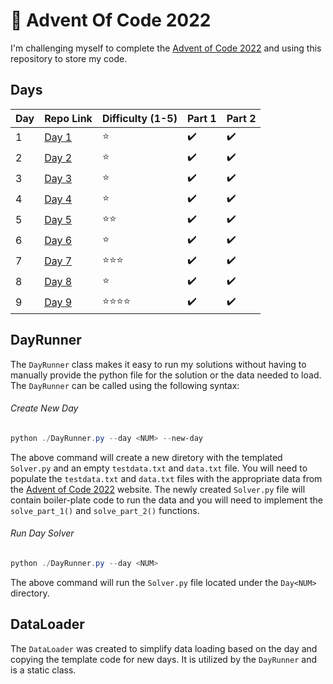 # 🎄 Advent Of Code 2022
I'm challenging myself to complete the [Advent of Code 2022](https://adventofcode.com/2022) and using this repository to store my code.

## Days
| Day | Repo Link                                                                   | Difficulty (1-5) | Part 1 | Part 2 |
|-----|-----------------------------------------------------------------------------|------------------|--------|--------|
| 1   | [Day 1](https://github.com/benjamin-lawson/AdventOfCode2022/tree/main/Day1) | ⭐              | ✔️      | ✔️      |
| 2   | [Day 2](https://github.com/benjamin-lawson/AdventOfCode2022/tree/main/Day2) | ⭐              | ✔️      | ✔️      |
| 3   | [Day 3](https://github.com/benjamin-lawson/AdventOfCode2022/tree/main/Day3) | ⭐              | ✔️      | ✔️      |
| 4   | [Day 4](https://github.com/benjamin-lawson/AdventOfCode2022/tree/main/Day4) | ⭐              | ✔️      | ✔️      |
| 5   | [Day 5](https://github.com/benjamin-lawson/AdventOfCode2022/tree/main/Day5) | ⭐⭐            | ✔️      | ✔️      |
| 6   | [Day 6](https://github.com/benjamin-lawson/AdventOfCode2022/tree/main/Day6) | ⭐              | ✔️      | ✔️      |
| 7   | [Day 7](https://github.com/benjamin-lawson/AdventOfCode2022/tree/main/Day7) | ⭐⭐⭐         | ✔️      | ✔️      |
| 8   | [Day 8](https://github.com/benjamin-lawson/AdventOfCode2022/tree/main/Day8) | ⭐              | ✔️      | ✔️      |
| 9   | [Day 9](https://github.com/benjamin-lawson/AdventOfCode2022/tree/main/Day9) | ⭐⭐⭐⭐       | ✔️      | ✔️      |

## DayRunner
The `DayRunner` class makes it easy to run my solutions without having to manually provide the python file for the solution or the data needed to load. The `DayRunner` can be called using the following syntax:

###### Create New Day
```powershell
python ./DayRunner.py --day <NUM> --new-day
```

The above command will create a new diretory with the templated `Solver.py` and an empty `testdata.txt` and `data.txt` file. You will need to populate the `testdata.txt` and `data.txt` files with the appropriate data from the [Advent of Code 2022](https://adventofcode.com/2022) website. The newly created `Solver.py` file will contain boiler-plate code to run the data and you will need to implement the `solve_part_1()` and `solve_part_2()` functions.

###### Run Day Solver
```powershell
python ./DayRunner.py --day <NUM>
```

The above command will run the `Solver.py` file located under the `Day<NUM>` directory.

## DataLoader
The `DataLoader` was created to simplify data loading based on the day and copying the template code for new days. It is utilized by the `DayRunner` and is a static class.
